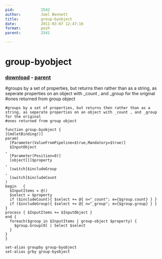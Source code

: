 ```yaml
---
pid:            2542
author:         Joel Bennett
title:          group-byobject
date:           2011-03-07 12:47:16
format:         posh
parent:         2541

---
```


# group-byobject

### [download](Scripts\2542.ps1) - [parent](Scripts\2541.md)

#groups by a set of properties, but returns then rather than as a string, as seperate properties on an object with _count , and _group for the original
#ones returned from group object

```posh
#groups by a set of properties, but returns then rather than as a string, as seperate properties on an object with _count , and _group for the original
#ones returned from group object

function group-byobject {
[CmdletBinding()]
param(
  [Parameter(ValueFromPipeline=$true,Mandatory=$true)]
  $InputObject
, 
  [Parameter(Position=0)]
  [object[]]$property
, 
  [switch]$includeGroup
, 
  [switch]$includeCount
)
begin   { 
  $InputItems = @() 
  $select = $property
  if ($includeCount){ $select += @{ n="_count"; e={$group.count} } }
  if ($includeGroup){ $select += @{ n="_group"; e={$group.group} } }
}
process { $InputItems += $InputObject }
end {
  foreach($group in $InputItems | group-object $property) { 
    $group.Group[0] | Select $select 
  }
}
}

set-alias groupby group-byobject
set-alias grby group-byobject
```
